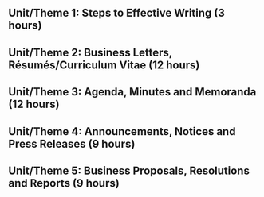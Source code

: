 ## Unit/Theme 1:	Steps to Effective Writing (3 hours)
## Unit/Theme 2:	Business Letters, Résumés/Curriculum Vitae (12 hours)
## Unit/Theme 3:	Agenda, Minutes and Memoranda (12 hours)
## Unit/Theme 4:  Announcements, Notices and Press Releases (9 hours)
## Unit/Theme 5:	 Business Proposals, Resolutions and Reports (9 hours)
